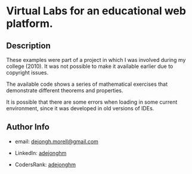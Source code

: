 # Virtual Labs for an educational web platform.

## Description

These examples were part of a project in which I was involved during my college (2010). It was not possible to make it available earlier due to copyright issues.

The available code shows a series of mathematical exercises that demonstrate different theorems and properties.

It is possible that there are some errors when loading in some current environment, since it was developed in old versions of IDEs.

## Author Info

- email: [dejongh.morell@gmail.com](mailto:dejongh.morell@gmail.com)

- LinkedIn: [adejonghm](https://www.linkedin.com/in/adejonghm/)

- CodersRank: [adejonghm](https://profile.codersrank.io/user/adejonghm/)
